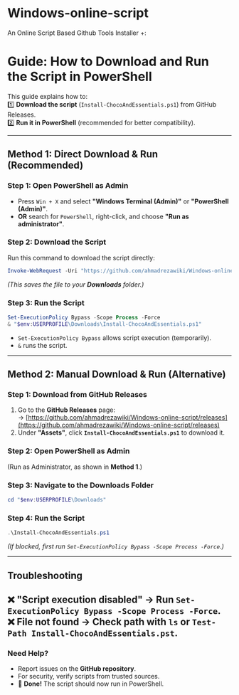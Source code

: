 # Windows-online-script
An Online Script Based Github Tools Installer +:
# **Guide: How to Download and Run the Script in PowerShell**

This guide explains how to:  
1️⃣ **Download the script** (`Install-ChocoAndEssentials.ps1`) from GitHub Releases.  
2️⃣ **Run it in PowerShell** (recommended for better compatibility).  

---

## **Method 1: Direct Download & Run (Recommended)**
### **Step 1: Open PowerShell as Admin**
- Press `Win + X` and select **"Windows Terminal (Admin)"** or **"PowerShell (Admin)"**.  
- **OR** search for `PowerShell`, right-click, and choose **"Run as administrator"**.  

### **Step 2: Download the Script**
Run this command to download the script directly:  
```powershell
Invoke-WebRequest -Uri "https://github.com/ahmadrezawiki/Windows-online-script/releases/download/V1.0/Install-ChocoAndEssentials.ps1" -OutFile "$env:USERPROFILE\Downloads\Install-ChocoAndEssentials.ps1" -UseBasicParsing
```
*(This saves the file to your **Downloads** folder.)*  

### **Step 3: Run the Script**
```powershell
Set-ExecutionPolicy Bypass -Scope Process -Force
& "$env:USERPROFILE\Downloads\Install-ChocoAndEssentials.ps1"
```
- `Set-ExecutionPolicy Bypass` allows script execution (temporarily).  
- `&` runs the script.  

---

## **Method 2: Manual Download & Run (Alternative)**
### **Step 1: Download from GitHub Releases**
1. Go to the **GitHub Releases** page:  
   → [https://github.com/ahmadrezawiki/Windows-online-script/releases](https://github.com/ahmadrezawiki/Windows-online-script/releases)  
2. Under **"Assets"**, click **`Install-ChocoAndEssentials.ps1`** to download it.  

### **Step 2: Open PowerShell as Admin**
(Run as Administrator, as shown in **Method 1**.)  

### **Step 3: Navigate to the Downloads Folder**
```powershell
cd "$env:USERPROFILE\Downloads"
```

### **Step 4: Run the Script**
```powershell
.\Install-ChocoAndEssentials.ps1
```
*(If blocked, first run `Set-ExecutionPolicy Bypass -Scope Process -Force`.)*  

---

## **Troubleshooting**
❌ **"Script execution disabled"** → Run `Set-ExecutionPolicy Bypass -Scope Process -Force`.  
❌ **File not found** → Check path with `ls` or `Test-Path Install-ChocoAndEssentials.pst`.  
---

### **Need Help?**
- Report issues on the **GitHub repository**.  
- For security, verify scripts from trusted sources.
- 🚀 **Done!** The script should now run in PowerShell. 
